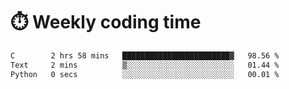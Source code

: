 
# :stopwatch: Weekly coding time
<!--START_SECTION:waka-->

```txt
C        2 hrs 58 mins   ████████████████████████▓   98.56 %
Text     2 mins          ▒░░░░░░░░░░░░░░░░░░░░░░░░   01.44 %
Python   0 secs          ░░░░░░░░░░░░░░░░░░░░░░░░░   00.01 %
```

<!--END_SECTION:waka-->


<!-- <p> <img src="https://github-readme-stats.vercel.app/api?username=cozgerest&show_icons=true&hide_border=false" />  </p> -->

